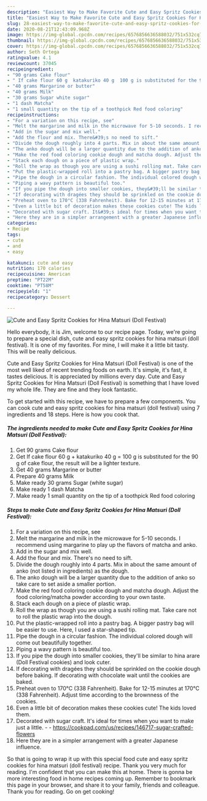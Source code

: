 ```yaml
---
description: "Easiest Way to Make Favorite Cute and Easy Spritz Cookies for Hina Matsuri (Doll Festival)"
title: "Easiest Way to Make Favorite Cute and Easy Spritz Cookies for Hina Matsuri (Doll Festival)"
slug: 28-easiest-way-to-make-favorite-cute-and-easy-spritz-cookies-for-hina-matsuri-doll-festival
date: 2020-08-21T12:43:09.968Z
image: https://img-global.cpcdn.com/recipes/6576856636588032/751x532cq70/cute-and-easy-spritz-cookies-for-hina-matsuri-doll-festival-recipe-main-photo.jpg
thumbnail: https://img-global.cpcdn.com/recipes/6576856636588032/751x532cq70/cute-and-easy-spritz-cookies-for-hina-matsuri-doll-festival-recipe-main-photo.jpg
cover: https://img-global.cpcdn.com/recipes/6576856636588032/751x532cq70/cute-and-easy-spritz-cookies-for-hina-matsuri-doll-festival-recipe-main-photo.jpg
author: Seth Ortega
ratingvalue: 4.1
reviewcount: 37045
recipeingredient:
- "90 grams Cake flour"
- " If cake flour 60 g  katakuriko 40 g  100 g is substituted for the 90 g of cake flour the result will be a lighter texture"
- "40 grams Margarine or butter"
- "40 grams Milk"
- "30 grams Sugar white sugar"
- "1 dash Matcha"
- "1 small quantity on the tip of a toothpick Red food coloring"
recipeinstructions:
- "For a variation on this recipe, see"
- "Melt the margarine and milk in the microwave for 5-10 seconds. I recommend using margarine to play up the flavors of matcha and anko."
- "Add in the sugar and mix well."
- "Add the flour and mix. There&#39;s no need to sift."
- "Divide the dough roughly into 4 parts. Mix in about the same amount of anko (not listed in ingredients) as the dough."
- "The anko dough will be a larger quantity due to the addition of anko so take care to set aside a smaller portion."
- "Make the red food coloring cookie dough and matcha dough. Adjust the food coloring/matcha powder according to your own taste."
- "Stack each dough on a piece of plastic wrap."
- "Roll the wrap as though you are using a sushi rolling mat. Take care not to roll the plastic wrap into the dough."
- "Put the plastic-wrapped roll into a pastry bag. A bigger pastry bag will be easier to use. Here, I used a star-shaped tip."
- "Pipe the dough in a circular fashion. The individual colored dough will come out beautifully together."
- "Piping a wavy pattern is beautiful too."
- "If you pipe the dough into smaller cookies, they&#39;ll be similar to hina arare (Doll Festival cookies) and look cuter."
- "If decorating with dragées they should be sprinkled on the cookie dough before baking. If decorating with chocolate wait until the cookies are baked."
- "Preheat oven to 170°C (338 Fahrenheit). Bake for 12-15 minutes at 170°C (338 Fahrenheit). Adjust time according to the brownness of the cookies."
- "Even a little bit of decoration makes these cookies cute! The kids loved them."
- "Decorated with sugar craft. It&#39;s ideal for times when you want to make just a little.  https://cookpad.com/us/recipes/146717-sugar-crafted-flowers"
- "Here they are in a simpler arrangement with a greater Japanese influence."
categories:
- Recipe
tags:
- cute
- and
- easy

katakunci: cute and easy 
nutrition: 170 calories
recipecuisine: American
preptime: "PT22M"
cooktime: "PT58M"
recipeyield: "1"
recipecategory: Dessert

---
```



![Cute and Easy Spritz Cookies for Hina Matsuri (Doll Festival)](https://img-global.cpcdn.com/recipes/6576856636588032/751x532cq70/cute-and-easy-spritz-cookies-for-hina-matsuri-doll-festival-recipe-main-photo.jpg)

Hello everybody, it is Jim, welcome to our recipe page. Today, we're going to prepare a special dish, cute and easy spritz cookies for hina matsuri (doll festival). It is one of my favorites. For mine, I will make it a little bit tasty. This will be really delicious.



Cute and Easy Spritz Cookies for Hina Matsuri (Doll Festival) is one of the most well liked of recent trending foods on earth. It's simple, it's fast, it tastes delicious. It is appreciated by millions every day. Cute and Easy Spritz Cookies for Hina Matsuri (Doll Festival) is something that I have loved my whole life. They are fine and they look fantastic.


To get started with this recipe, we have to prepare a few components. You can cook cute and easy spritz cookies for hina matsuri (doll festival) using 7 ingredients and 18 steps. Here is how you cook that.

<!--inarticleads1-->

##### The ingredients needed to make Cute and Easy Spritz Cookies for Hina Matsuri (Doll Festival):

1. Get 90 grams Cake flour
1. Get  If cake flour 60 g + katakuriko 40 g = 100 g is substituted for the 90 g of cake flour, the result will be a lighter texture.
1. Get 40 grams Margarine or butter
1. Prepare 40 grams Milk
1. Make ready 30 grams Sugar (white sugar)
1. Make ready 1 dash Matcha
1. Make ready 1 small quantity on the tip of a toothpick Red food coloring




<!--inarticleads2-->

##### Steps to make Cute and Easy Spritz Cookies for Hina Matsuri (Doll Festival):

1. For a variation on this recipe, see
1. Melt the margarine and milk in the microwave for 5-10 seconds. I recommend using margarine to play up the flavors of matcha and anko.
1. Add in the sugar and mix well.
1. Add the flour and mix. There&#39;s no need to sift.
1. Divide the dough roughly into 4 parts. Mix in about the same amount of anko (not listed in ingredients) as the dough.
1. The anko dough will be a larger quantity due to the addition of anko so take care to set aside a smaller portion.
1. Make the red food coloring cookie dough and matcha dough. Adjust the food coloring/matcha powder according to your own taste.
1. Stack each dough on a piece of plastic wrap.
1. Roll the wrap as though you are using a sushi rolling mat. Take care not to roll the plastic wrap into the dough.
1. Put the plastic-wrapped roll into a pastry bag. A bigger pastry bag will be easier to use. Here, I used a star-shaped tip.
1. Pipe the dough in a circular fashion. The individual colored dough will come out beautifully together.
1. Piping a wavy pattern is beautiful too.
1. If you pipe the dough into smaller cookies, they&#39;ll be similar to hina arare (Doll Festival cookies) and look cuter.
1. If decorating with dragées they should be sprinkled on the cookie dough before baking. If decorating with chocolate wait until the cookies are baked.
1. Preheat oven to 170°C (338 Fahrenheit). Bake for 12-15 minutes at 170°C (338 Fahrenheit). Adjust time according to the brownness of the cookies.
1. Even a little bit of decoration makes these cookies cute! The kids loved them.
1. Decorated with sugar craft. It&#39;s ideal for times when you want to make just a little. -  - https://cookpad.com/us/recipes/146717-sugar-crafted-flowers
1. Here they are in a simpler arrangement with a greater Japanese influence.




So that is going to wrap it up with this special food cute and easy spritz cookies for hina matsuri (doll festival) recipe. Thank you very much for reading. I'm confident that you can make this at home. There is gonna be more interesting food in home recipes coming up. Remember to bookmark this page in your browser, and share it to your family, friends and colleague. Thank you for reading. Go on get cooking!
